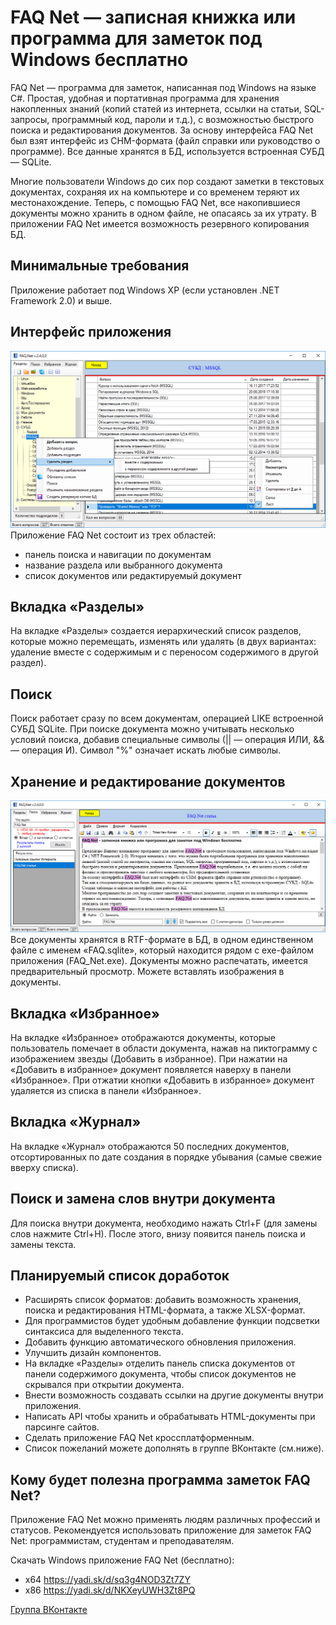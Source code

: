 # FAQ Net — записная книжка или программа для заметок под Windows бесплатно

FAQ Net — программа для заметок, написанная под Windows на языке C#.
Простая, удобная и портативная программа для хранения накопленных знаний (копий статей из интернета, ссылки на статьи, SQL-запросы, программный код, пароли и т.д.), с возможностью быстрого поиска и редактирования документов. За основу интерфейса FAQ Net был взят интерфейс из CHM-формата (файл справки или руководство о программе).
Все данные хранятся в БД, используется встроенная СУБД — SQLite.

Многие пользователи Windows до сих пор создают заметки в текстовых документах, сохраняя их на компьютере и со временем теряют их местонахождение. Теперь, с помощью FAQ Net, все накопившиеся документы можно хранить в одном файле, не опасаясь за их утрату.
В приложении FAQ Net имеется возможность резервного копирования БД.

## Минимальные требования
Приложение работает под Windows XP (если установлен .NET Framework 2.0) и выше.

## Интерфейс приложения

![Главное окно приложения](./images/main_form.png)
Приложение FAQ Net состоит из трех областей:
  - панель поиска и навигации по документам
  - название раздела или выбранного документа
  - список документов или редактируемый документ

## Вкладка «Разделы»

На вкладке «Разделы» создается иерархический список разделов, которые можно перемещать, изменять или удалять (в двух вариантах: удаление вместе с содержимым и с переносом содержимого в другой раздел).

## Поиск

Поиск работает сразу по всем документам, операцией LIKE встроенной СУБД SQLite. При поиске документа можно учитывать несколько условий поиска, добавив специальные символы (|| — операция ИЛИ, && — операция И). Символ "%" означает искать любые символы.

## Хранение и редактирование документов

![Пример документа](./images/document_example.png)
Все документы хранятся в RTF-формате в БД, в одном единственном файле с именем «FAQ.sqlite», который находится рядом с exe-файлом приложения (FAQ_Net.exe).
Документы можно распечатать, имеется предварительный просмотр.
Можете вставлять изображения в документы.

## Вкладка «Избранное»

На вкладке «Избранное» отображаются документы, которые пользователь помечает в области документа, нажав на пиктограмму с изображением звезды (Добавить в избранное).
При нажатии на «Добавить в избранное» документ появляется наверху в панели «Избранное». При отжатии кнопки «Добавить в избранное» документ удаляется из списка в панели «Избранное».

## Вкладка «Журнал»

На вкладке «Журнал» отображаются 50 последних документов, отсортированных по дате создания в порядке убывания (самые свежие вверху списка).

## Поиск и замена слов внутри документа

Для поиска внутри документа, необходимо нажать Ctrl+F (для замены слов нажмите Ctrl+H). После этого, внизу появится панель поиска и замены текста.

## Планируемый список доработок

  - Расширять список форматов: добавить возможность хранения, поиска и редактирования HTML-формата, а также XLSX-формат.
  - Для программистов будет удобным добавление функции подсветки синтаксиса для выделенного текста.
  - Добавить функцию автоматического обновления приложения.
  - Улучшить дизайн компонентов.
  - На вкладке «Разделы» отделить панель списка документов от панели содержимого документа, чтобы список документов не скрывался при открытии документа.
  - Внести возможность создавать ссылки на другие документы внутри приложения.
  - Написать API чтобы хранить и обрабатывать HTML-документы при парсинге сайтов.
  - Сделать приложение FAQ Net кроссплатформенным.
  - Список пожеланий можете дополнять в группе ВКонтакте (см.ниже).

## Кому будет полезна программа заметок FAQ Net?

Приложение FAQ Net можно применять людям различных профессий и статусов. Рекомендуется использовать приложение для заметок FAQ Net: программистам, студентам и преподавателям.

Скачать Windows приложение FAQ Net (бесплатно):
  - x64 https://yadi.sk/d/sq3g4NOD3Zt7ZY
  - x86 https://yadi.sk/d/NKXeyUWH3Zt8PQ

[Группа ВКонтакте](https://vk.com/faq_net_free_soft)